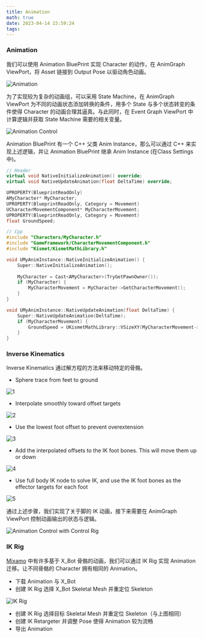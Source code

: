 ```yaml
---
title: Animation
math: true
date: 2023-04-14 15:59:24
tags:
---
```


### Animation
我们可以使用 Animation BluePrint 实现 Character 的动作，在 AnimGraph ViewPort，将 Asset 链接到 Output Pose 以驱动角色动画。

![Animation](Animation/Animation.png)

为了实现较为复杂的动画组，可以采用 State Machine，在 AnimGraph ViewPort 为不同的动画状态添加转换的条件，用多个 State 与多个状态转变的条件使得 Character 的动画合理其逼真。与此同时，在 Event Graph ViewPort 中计算逻辑并获取 State Machine 需要的相关变量。

![Animation Control](Animation/Animation%20Control.png)

Animation BluePrint 有一个 C++ 父类 Anim Instance，那么可以通过 C++ 来实现上述逻辑，并让 Animation BluePrint 继承 Anim Instance (在Class Settings中)。

```c++ 
// Header
virtual void NativeInitializeAnimation() override;
virtual void NativeUpdateAnimation(float DeltaTime) override;

UPROPERTY(BlueprintReadOnly)
AMyCharacter* MyCharacter;
UPROPERTY(BlueprintReadOnly, Category = Movement)
UCharacterMovementComponent* MyCharacterMovement;
UPROPERTY(BlueprintReadOnly, Category = Movement)
float GroundSpeed;

// Cpp
#include "Characters/MyCharacter.h"
#include "GameFramework/CharacterMovementComponent.h"
#include "Kismet/KismetMathLibrary.h"

void UMyAnimInstance::NativeInitializeAnimation() {
	Super::NativeInitializeAnimation();
	
	MyCharacter = Cast<AMyCharacter>(TryGetPawnOwner());
	if (MyCharacter) {
		MyCharacterMovement = MyCharacter->GetCharacterMovement();
	}
}

void UMyAnimInstance::NativeUpdateAnimation(float DeltaTime) {
	Super::NativeUpdateAnimation(DeltaTime);
	if (MyCharacterMovement) {
		GroundSpeed = UKismetMathLibrary::VSizeXY(MyCharacterMovement->Velocity);
	}
}
```

### Inverse Kinematics
Inverse Kinematics 通过解方程的方法来移动特定的骨骼。
- Sphere trace from feet to ground

![1](Animation/1.png)
- Interpolate smoothly toward offset targets

![2](Animation/2.png)
- Use the lowest foot offset to prevent overextension

![3](Animation/3.png)
- Add the interpolated offsets to the IK foot bones. This will move them up or down

![4](Animation/4.png)
- Use full body IK node to solve IK, and use the IK foot bones as the effector targets for each foot

![5](Animation/5.png)

通过上述步骤，我们实现了关于脚的 IK 动画，接下来需要在 AnimGraph ViewPort 控制动画输出的状态与逻辑。

![Animation Control with Control Rig](Animation/Animation%20Control%20with%20Control%20Rig.png)

### IK Rig
[Mixamo](https://www.mixamo.com/) 中有许多基于 X_Bot 骨骼的动画，我们可以通过 IK Rig 实现 Animation 迁移。让不同骨骼的 Character 拥有相同的 Animation。
- 下载 Animation 与 X_Bot
- 创建 IK Rig 选择 X_Bot Skeletal Mesh 并重定位 Skeleton

![IK Rig](Animation/IK%20Rig.png)

- 创建 IK Rig 选择目标 Skeletal Mesh 并重定位 Skeleton（与上图相同）
- 创建 IK Retargeter 并调整 Pose 使得 Animation 较为流畅
- 导出 Animation


